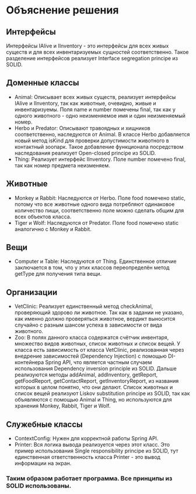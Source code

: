 # Объяснение решения

## Интерфейсы
Интерфейсы IAlive и IInventory - это интерфейсы для всех живых существ и для всех инвентаризуемых сущностей 
соответственно. Такое разделение интерфейсов реализует Interface segregation principe из SOLID.

## Доменные классы
- Animal:
Описывает всех живых существ, реализует интерфейсы IAlive и IInventory, так как животные, очевидно, живые и 
инвентаризуемы. Поля name и number помечены final, так как у одного животного - одно неизменяемое имя и один 
неизменяемый номер.
- Herbo и Predator:
Описывают травоядных и хищников соответственно, наследуются от Animal. В классе Herbo добавляется новый метод
isKind для проверки допустимости животного в контактный зоопарк. Такое добавление функционала посредством 
наследования реализует Open-closed principe из SOLID.
- Thing:
Реализует интерфейс IInventory. Поле number помечено final, так как номер предмета неизменяем.

## Животные
- Monkey и Rabbit:
Наследуются от Herbo. Поле food помечено static, потому что все животные одного вида потребляют одинаковое количество
пищи, соответственно поле можно сделать общим для всех объектов класса.
- Tiger и Wolf:
Наследуются от Predator. Поле food помечено static аналогично с Monkey и Rabbit.

## Вещи
- Computer и Table:
Наследуются от Thing. Единственное отличие заключается в том, что у этих классов переопределён метод getType для
получения типа вещи.

## Организации
- VetClinic:
Реализует единственный метод checkAnimal, проверяющий здорово ли животное. Так как в задании не указано, как именно
должно проверяться животное, вердикт выносится случайно с разным шансом успеха в зависимости от вида животного.
- Zoo:
В полях данного класса содержатся счётчик инвентаря, множество видов животных, список животных и список вещей. У класса
есть зависимость от класса VetClinic, реализованная через внедрение зависимостей (Dependency Injection) с помощью 
DI-контейнера Spring API, что является частным случаем использования Dependency inversion principle из SOLID. Дальше 
реализуются методы addAnimal, addInventory, getReport, getFoodReport, getContactReport, getInventoryReport, из названия 
которых в целом понятно, что они делают. Список животных и список вещей реализуют Liskov substitution principe из SOLID,
так как объявляются с помощью Animal и Thing, но используются для хранения Monkey, Rabbit, Tiger и Wolf.

## Служебные классы
- ContextConfig:
Нужен для корректной работы Spring API.
- Printer:
Вся логика вывода реализуется через этот класс. Это пример использования Single responsibility principe из SOLID, тут
единственная ответственность класса Printer - это вывод информации на экран.

### Таким образом работает программа. Все принципы из SOLID использованы.